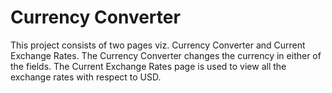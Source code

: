 # Currency Converter

This project consists of two pages viz. Currency Converter and Current Exchange Rates. The Currency Converter changes the currency in either of the fields. The Current Exchange Rates page is used to view all the exchange rates with respect to USD.
